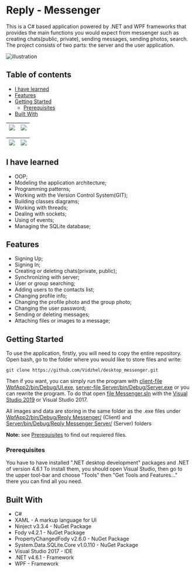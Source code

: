 # Reply - Messenger
This is a C# based application powered by .NET and WPF frameworks that provides the main functions you would expect from messenger such as creating chats(public, private), sending messages, sending photos, search. The project consists of two parts: the server and the user application.

![illustration](https://i.ibb.co/B2hw5Hs/Illustrations2.png)

## Table of contents
* [I have learned](#i-have-learned)
* [Features](#features)
* [Getting Started](#getting-started)
  * [Prerequisites](#prerequisites)
* [Built With](#built-with)

| [![](https://i.ibb.co/RcbYh3N/Main-Window-8-16-2019-11-56-56-AM.png)](https://i.ibb.co/RcbYh3N/Main-Window-8-16-2019-11-56-56-AM.png)  | [![](https://i.ibb.co/h1hp6Hr/Main-Window-8-16-2019-11-57-33-AM.png)](https://i.ibb.co/h1hp6Hr/Main-Window-8-16-2019-11-57-33-AM.png) |
|:---:|:---:|

| [![](https://i.ibb.co/bs3vCPX/Main-Window-8-16-2019-11-59-01-AM.png)](https://i.ibb.co/bs3vCPX/Main-Window-8-16-2019-11-59-01-AM.png)  | [![](https://i.ibb.co/YWD2Lwc/Main-Window-8-16-2019-12-01-45-PM.png)](https://i.ibb.co/YWD2Lwc/Main-Window-8-16-2019-12-01-45-PM.png) |
|:---:|:---:|

## I have learned

- OOP;
- Modeling the application architecture;
- Programming patterns;
- Working with the Version Control System(GIT);
- Building classes diagrams;
- Working with threads;
- Dealing with sockets;
- Using of events;
- Managing the SQLite database;

## Features

- Signing Up;
- Signing In;
- Creating or deleting chats(private, public);
- Synchronizing with server;
- User or group searching;
- Adding users to the contacts list;
- Changing profile info;
- Changing the profile photo and the group photo;
- Changing the user password;
- Sending or deleting messages;
- Attaching files or images to a message;

## Getting Started
To use the application, firstly, you will need to copy the entire repository.
Open bash, go to the folder where you would like to store files and write:
```
git clone https://github.com/Vidzhel/desktop_messenger.git
```
Then if you want, you can simply run the program with [client-file WpfApp2/bin/Debug/UI.exe](WpfApp2/bin/Debug/UI.exe), [server-file Server/bin/Debug/Server.exe](Server/bin/Debug/Server.exe)  or you can rewrite the program. To do that open [file Messenger.sln](Messenger.sln) with the [Visual Studio 2019](https://visualstudio.microsoft.com/vs/) or Visual Studio 2017.

All images and data are storing in the same folder as the .exe files under [WpfApp2/bin/Debug/Reply Messenger/](WpfApp2/bin/Debug/Reply%20Messenger/) (Client) and [Server/bin/Debug/Reply Messenger Server/](Server/bin/Debug/Reply%20Messenger%20Server/) (Server) folders

**Note:** see [Prerequisites](#prerequisites) to find out requiered files.

### Prerequisites
You have to have installed ".NET desktop development" packages and .NET of version 4.6.1
To install them, you should open Visual Studio, then go to the upper tool-bar and choose "Tools" then "Get Tools and Features..." there you can find all you need.

## Built With
- C#
- XAML - A markup language for UI
- Ninject v3.3.4 - NuGet Package
- Fody v4.2.1 - NuGet Package
- PropertyChangedFody v2.6.0 - NuGet Package
- System.Data.SQLite.Core v1.0.110 - NuGet Package
- Visual Studio 2017 - IDE
- .NET v4.6.1 - Framework
- WPF - Framework
